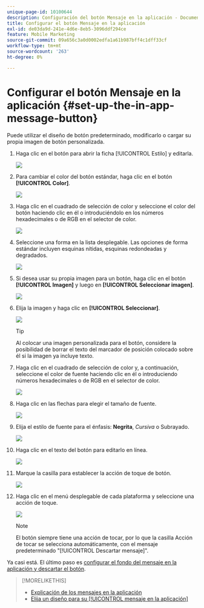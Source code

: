 ```yaml
---
unique-page-id: 10100644
description: Configuración del botón Mensaje en la aplicación - Documentos de Marketo - Documentación del producto
title: Configurar el botón Mensaje en la aplicación
exl-id: de03da9d-241e-4d6e-8eb5-3096ddf294ce
feature: Mobile Marketing
source-git-commit: 09a656c3a0d0002edfa1a61b987bff4c1dff33cf
workflow-type: tm+mt
source-wordcount: '263'
ht-degree: 0%

---
```


# Configurar el botón Mensaje en la aplicación {#set-up-the-in-app-message-button}

Puede utilizar el diseño de botón predeterminado, modificarlo o cargar su propia imagen de botón personalizada.

1. Haga clic en el botón para abrir la ficha [!UICONTROL Estilo] y editarla.

   ![](assets/image2016-5-6-15-3a6-3a55.png)

1. Para cambiar el color del botón estándar, haga clic en el botón **[!UICONTROL Color]**.

   ![](assets/image2016-5-6-15-3a10-3a38.png)

1. Haga clic en el cuadrado de selección de color y seleccione el color del botón haciendo clic en él o introduciéndolo en los números hexadecimales o de RGB en el selector de color.

   ![](assets/image2016-5-6-15-3a14-3a8.png)

1. Seleccione una forma en la lista desplegable. Las opciones de forma estándar incluyen esquinas nítidas, esquinas redondeadas y degradados.

   ![](assets/image2016-5-6-15-3a16-3a26.png)

1. Si desea usar su propia imagen para un botón, haga clic en el botón **[!UICONTROL Imagen]** y luego en **[!UICONTROL Seleccionar imagen]**.

   ![](assets/image2016-5-6-15-3a18-3a18.png)

1. Elija la imagen y haga clic en **[!UICONTROL Seleccionar]**.

   ![](assets/image2016-5-6-16-3a36-3a0.png)

   >[!TIP]
   >
   >Al colocar una imagen personalizada para el botón, considere la posibilidad de borrar el texto del marcador de posición colocado sobre él si la imagen ya incluye texto.

1. Haga clic en el cuadrado de selección de color y, a continuación, seleccione el color de fuente haciendo clic en él o introduciendo números hexadecimales o de RGB en el selector de color.

   ![](assets/image2016-5-6-16-3a39-3a4.png)

1. Haga clic en las flechas para elegir el tamaño de fuente.

   ![](assets/image2016-5-6-16-3a41-3a52.png)

1. Elija el estilo de fuente para el énfasis: **Negrita**, _Cursiva_ o Subrayado.

   ![](assets/image2016-5-6-16-3a43-3a47.png)

1. Haga clic en el texto del botón para editarlo en línea.

   ![](assets/image2016-5-6-16-3a46-3a17.png)

1. Marque la casilla para establecer la acción de toque de botón.

   ![](assets/image2016-5-6-16-3a47-3a54.png)

1. Haga clic en el menú desplegable de cada plataforma y seleccione una acción de toque.

   ![](assets/image2016-5-6-16-3a49-3a40.png)

   >[!NOTE]
   >
   >El botón siempre tiene una acción de tocar, por lo que la casilla Acción de tocar se selecciona automáticamente, con el mensaje predeterminado &quot;[!UICONTROL Descartar mensaje]&quot;.

Ya casi está. El último paso es [configurar el fondo del mensaje en la aplicación y descartar el botón](/help/marketo/product-docs/mobile-marketing/in-app-messages/creating-in-app-messages/set-up-the-in-app-message-background.md).

>[!MORELIKETHIS]
>
>* [Explicación de los mensajes en la aplicación](/help/marketo/product-docs/mobile-marketing/in-app-messages/understanding-in-app-messages.md)
>* [Elija un diseño para su [!UICONTROL mensaje en la aplicación]](/help/marketo/product-docs/mobile-marketing/in-app-messages/creating-in-app-messages/choose-a-layout-for-your-in-app-message.md)
